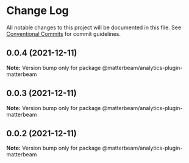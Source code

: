 # Change Log

All notable changes to this project will be documented in this file.
See [Conventional Commits](https://conventionalcommits.org) for commit guidelines.

## 0.0.4 (2021-12-11)

**Note:** Version bump only for package @matterbeam/analytics-plugin-matterbeam





## 0.0.3 (2021-12-11)

**Note:** Version bump only for package @matterbeam/analytics-plugin-matterbeam





## 0.0.2 (2021-12-11)

**Note:** Version bump only for package @matterbeam/analytics-plugin-matterbeam
